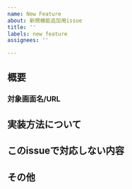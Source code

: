 ```yaml
---
name: New Feature
about: 新規機能追加用issue
title: ''
labels: new feature
assignees: ''

---
```


## 概要
### 対象画面名/URL

## 実装方法について

## このissueで対応しない内容

## その他
